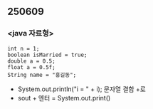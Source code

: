 ## 250609

### <java 자료형>
    int n = 1;
    boolean isMarried = true;
    double a = 0.5;
    float a = 0.5f;
    String name = "홍길동";

- System.out.println("i = " + i); 문자열 결합 +로
- sout + 엔터 = System.out.print()
